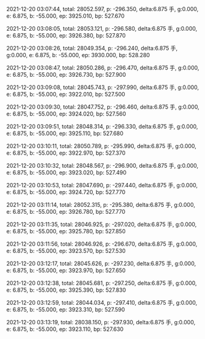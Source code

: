 2021-12-20 03:07:44, total: 28052.597, p: -296.350, delta:6.875 手, g:0.000, e: 6.875, b: -55.000, ep: 3925.010, bp: 527.670

2021-12-20 03:08:05, total: 28053.121, p: -296.580, delta:6.875 手, g:0.000, e: 6.875, b: -55.000, ep: 3926.380, bp: 527.870

2021-12-20 03:08:26, total: 28049.354, p: -296.240, delta:6.875 手, g:0.000, e: 6.875, b: -55.000, ep: 3930.000, bp: 528.280

2021-12-20 03:08:47, total: 28050.286, p: -296.470, delta:6.875 手, g:0.000, e: 6.875, b: -55.000, ep: 3926.730, bp: 527.900

2021-12-20 03:09:08, total: 28045.743, p: -297.990, delta:6.875 手, g:0.000, e: 6.875, b: -55.000, ep: 3922.010, bp: 527.500

2021-12-20 03:09:30, total: 28047.752, p: -296.460, delta:6.875 手, g:0.000, e: 6.875, b: -55.000, ep: 3924.020, bp: 527.560

2021-12-20 03:09:51, total: 28048.314, p: -296.330, delta:6.875 手, g:0.000, e: 6.875, b: -55.000, ep: 3925.110, bp: 527.680

2021-12-20 03:10:11, total: 28050.789, p: -295.990, delta:6.875 手, g:0.000, e: 6.875, b: -55.000, ep: 3922.970, bp: 527.370

2021-12-20 03:10:32, total: 28048.567, p: -296.900, delta:6.875 手, g:0.000, e: 6.875, b: -55.000, ep: 3923.020, bp: 527.490

2021-12-20 03:10:53, total: 28047.690, p: -297.440, delta:6.875 手, g:0.000, e: 6.875, b: -55.000, ep: 3924.720, bp: 527.770

2021-12-20 03:11:14, total: 28052.315, p: -295.380, delta:6.875 手, g:0.000, e: 6.875, b: -55.000, ep: 3926.780, bp: 527.770

2021-12-20 03:11:35, total: 28046.925, p: -297.020, delta:6.875 手, g:0.000, e: 6.875, b: -55.000, ep: 3925.780, bp: 527.850

2021-12-20 03:11:56, total: 28046.926, p: -296.670, delta:6.875 手, g:0.000, e: 6.875, b: -55.000, ep: 3923.570, bp: 527.530

2021-12-20 03:12:17, total: 28045.626, p: -297.230, delta:6.875 手, g:0.000, e: 6.875, b: -55.000, ep: 3923.970, bp: 527.650

2021-12-20 03:12:38, total: 28045.681, p: -297.250, delta:6.875 手, g:0.000, e: 6.875, b: -55.000, ep: 3925.390, bp: 527.830

2021-12-20 03:12:59, total: 28044.034, p: -297.410, delta:6.875 手, g:0.000, e: 6.875, b: -55.000, ep: 3923.310, bp: 527.590

2021-12-20 03:13:19, total: 28038.150, p: -297.930, delta:6.875 手, g:0.000, e: 6.875, b: -55.000, ep: 3923.110, bp: 527.630